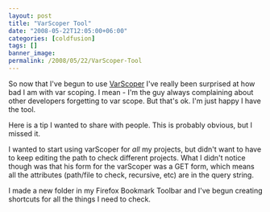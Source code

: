 ```yaml
---
layout: post
title: "VarScoper Tool"
date: "2008-05-22T12:05:00+06:00"
categories: [coldfusion]
tags: []
banner_image: 
permalink: /2008/05/22/VarScoper-Tool
---
```


So now that I've begun to use <a href="http://varscoper.riaforge.org">VarScoper</a> I've really been surprised at how bad I am with var scoping. I mean - I'm the guy always complaining about other developers forgetting to var scope. But that's ok. I'm just happy I have the tool. 

Here is a tip I wanted to share with people. This is probably obvious, but I missed it. 

I wanted to start using varScoper for <i>all</i> my projects, but didn't want to have to keep editing the path to check different projects. What I didn't notice though was that his form for the varScoper was a GET form, which means all the attributes (path/file to check, recursive, etc) are in the query string. 

I made a new folder in my Firefox Bookmark Toolbar and I've begun creating shortcuts for all the things I need to check.